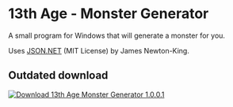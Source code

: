 # 13th Age - Monster Generator
A small program for Windows that will generate a monster for you.

Uses [JSON.NET](http://james.newtonking.com/json) (MIT License) by James Newton-King. 

## Outdated download
[![Download 13th Age Monster Generator 1.0.0.1](https://a.fsdn.com/con/app/sf-download-button)](https://sourceforge.net/projects/monstergenerator13thage/files/latest/download)
